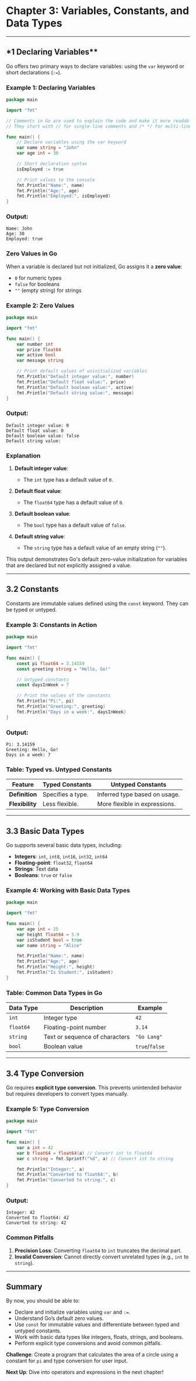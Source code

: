 # **Chapter 3: Variables, Constants, and Data Types**

---

## \*1 Declaring Variables\*\*

Go offers two primary ways to declare variables: using the `var` keyword or short declarations (`:=`).

### **Example 1: Declaring Variables**

```go
package main

import "fmt"

// Comments in Go are used to explain the code and make it more readable.
// They start with // for single-line comments and /* */ for multi-line comments.

func main() {
    // Declare variables using the var keyword
    var name string = "John"
    var age int = 30

    // Short declaration syntax
    isEmployed := true

    // Print values to the console
    fmt.Println("Name:", name)
    fmt.Println("Age:", age)
    fmt.Println("Employed:", isEmployed)
}
```

### **Output:**

```
Name: John
Age: 30
Employed: true
```

### **Zero Values in Go**

When a variable is declared but not initialized, Go assigns it a **zero value**:

- `0` for numeric types
- `false` for booleans
- `""` (empty string) for strings

### **Example 2: Zero Values**

```go
package main

import "fmt"

func main() {
    var number int
    var price float64
    var active bool
    var message string

    // Print default values of uninitialized variables
    fmt.Println("Default integer value:", number)
    fmt.Println("Default float value:", price)
    fmt.Println("Default boolean value:", active)
    fmt.Println("Default string value:", message)
}

```

### **Output:**

```
Default integer value: 0
Default float value: 0
Default boolean value: false
Default string value:
```

### Explanation

1. **Default integer value**:

   - The `int` type has a default value of `0`.

2. **Default float value**:

   - The `float64` type has a default value of `0`.

3. **Default boolean value**:

   - The `bool` type has a default value of `false`.

4. **Default string value**:
   - The `string` type has a default value of an empty string (`""`).

This output demonstrates Go's default zero-value initialization for variables that are declared but not explicitly assigned a value.

---

## **3.2 Constants**

Constants are immutable values defined using the `const` keyword. They can be typed or untyped.

### **Example 3: Constants in Action**

```go
package main

import "fmt"

func main() {
    const pi float64 = 3.14159
    const greeting string = "Hello, Go!"

    // Untyped constants
    const daysInWeek = 7

    // Print the values of the constants
    fmt.Println("Pi:", pi)
    fmt.Println("Greeting:", greeting)
    fmt.Println("Days in a week:", daysInWeek)
}

```

### **Output:**

```
Pi: 3.14159
Greeting: Hello, Go!
Days in a week: 7
```

### **Table: Typed vs. Untyped Constants**

| Feature         | Typed Constants   | Untyped Constants             |
| --------------- | ----------------- | ----------------------------- |
| **Definition**  | Specifies a type. | Inferred type based on usage. |
| **Flexibility** | Less flexible.    | More flexible in expressions. |

---

## **3.3 Basic Data Types**

Go supports several basic data types, including:

- **Integers**: `int`, `int8`, `int16`, `int32`, `int64`
- **Floating-point**: `float32`, `float64`
- **Strings**: Text data
- **Booleans**: `true` or `false`

### **Example 4: Working with Basic Data Types**

```go
package main

import "fmt"

func main() {
    var age int = 25
    var height float64 = 5.9
    var isStudent bool = true
    var name string = "Alice"

    fmt.Println("Name:", name)
    fmt.Println("Age:", age)
    fmt.Println("Height:", height)
    fmt.Println("Is Student:", isStudent)
}
```

### **Table: Common Data Types in Go**

| Data Type | Description                    | Example        |
| --------- | ------------------------------ | -------------- |
| `int`     | Integer type                   | `42`           |
| `float64` | Floating-point number          | `3.14`         |
| `string`  | Text or sequence of characters | `"Go Lang"`    |
| `bool`    | Boolean value                  | `true`/`false` |

---

## **3.4 Type Conversion**

Go requires **explicit type conversion**. This prevents unintended behavior but requires developers to convert types manually.

### **Example 5: Type Conversion**

```go
package main

import "fmt"

func main() {
    var a int = 42
    var b float64 = float64(a) // Convert int to float64
    var c string = fmt.Sprintf("%d", a) // Convert int to string

    fmt.Println("Integer:", a)
    fmt.Println("Converted to float64:", b)
    fmt.Println("Converted to string:", c)
}
```

### **Output:**

```
Integer: 42
Converted to float64: 42
Converted to string: 42
```

### **Common Pitfalls**

1. **Precision Loss**: Converting `float64` to `int` truncates the decimal part.
2. **Invalid Conversion**: Cannot directly convert unrelated types (e.g., `int` to `string`).

---

## **Summary**

By now, you should be able to:

- Declare and initialize variables using `var` and `:=`.
- Understand Go’s default zero values.
- Use `const` for immutable values and differentiate between typed and untyped constants.
- Work with basic data types like integers, floats, strings, and booleans.
- Perform explicit type conversions and avoid common pitfalls.

**Challenge**: Create a program that calculates the area of a circle using a constant for `pi` and type conversion for user input.

**Next Up**: Dive into operators and expressions in the next chapter!
